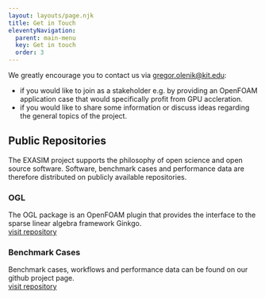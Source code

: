 ```yaml
---
layout: layouts/page.njk
title: Get in Touch
eleventyNavigation:
  parent: main-menu
  key: Get in touch
  order: 3
---
```


We greatly encourage you to contact us via [gregor.olenik@kit.edu](mailto:gregor.olenik@kit.edu):
 - if you would like to join as a stakeholder e.g. by providing an OpenFOAM application case that would specifically profit from GPU accleration.  
 - if you would like to share some information or discuss ideas regarding the general topics of the project.

## Public Repositories

The EXASIM project supports the philosophy of open science and open source software. Software, benchmark cases and performance data are therefore distributed on publicly available repositories.

### OGL
The OGL package is an OpenFOAM plugin that provides the interface to the sparse linear algebra framework Ginkgo.</br>
<a href="https://github.com/hpsim/OGL" class="arrow-link">visit repository</a>

### Benchmark Cases
Benchmark cases, workflows and performance data can be found on our github project page. </br>
<a href="https://github.com/exasim-project/" class="arrow-link">visit repository</a>
